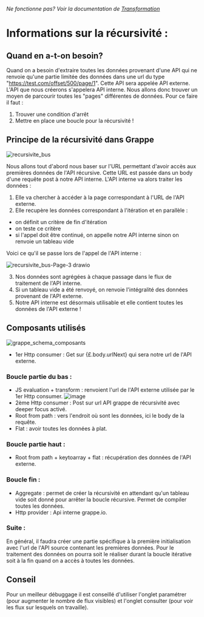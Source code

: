 _Ne fonctionne pas? Voir la documentation de [Transformation](https://github.com/assemblee-virtuelle/Semantic-Bus/wiki/Composant:-Transform)_

# Informations sur la récursivité : 

## Quand en a-t-on besoin?

Quand on a besoin d'extraire toutes les données provenant d'une API qui ne renvoie qu'une partie limitée des données dans une url du type "https://test.com/offset/500/page/1".
Cette API sera appelée API externe.
L'API que nous créerons s'appelera API interne.
Nous allons donc trouver un moyen de parcourir toutes les "pages" différentes de données.
Pour ce faire il faut : 
1. Trouver une condition d'arrêt 
2. Mettre en place une boucle pour la récursivité ! 

## Principe de la récursivité dans Grappe

![recursivite_bus](https://user-images.githubusercontent.com/63355855/213407953-ed51ecc0-7334-4afa-a8b2-e8e20e67d66e.png)

Nous allons tout d'abord nous baser sur l'URL permettant d'avoir accès aux premières données de l'API récursive.
Cette URL est passée dans un body d'une requête post à notre API interne.
L'API interne va alors traiter les données : 
1. Elle va chercher à accéder à la page correspondant à l'URL de l'API externe.
2. Elle recupère les données correspondant à l'itération et en parallèle :
- on définit un critère de fin d'itération
- on teste ce critère 
- si l'appel doit être continué, on appelle notre API interne sinon on renvoie un tableau vide

Voici ce qu'il se passe lors de l'appel de l'API interne : 

![recursivite_bus-Page-3 drawio](https://user-images.githubusercontent.com/63355855/214236560-808b59e2-275f-4de2-806f-cc3b2f4b7cd6.png)

3. Nos données sont agrégées à chaque passage dans le flux de traitement de l'API interne.
4. Si un tableau vide a été renvoyé, on renvoie l'intégralité des données provenant de l'API externe.
5. Notre API interne est désormais utilisable et elle contient toutes les données de l'API externe ! 

## Composants utilisés  

![grappe_schema_composants](https://user-images.githubusercontent.com/63355855/213409293-056a7a6f-e5aa-490a-990f-b7a88a775f7d.png)

- 1er Http consumer : Get sur {£.body.urlNext} qui sera notre url de l'API externe.

### Boucle partie du bas : 

- JS evaluation + transform : renvoient l'url de l'API externe utilisée par le 1er Http consumer. 
![image](https://user-images.githubusercontent.com/63355855/212878590-d5d2009d-9268-4967-b70b-e2a0af5c2df1.png)
- 2ème Http consumer : Post sur url API grappe de récursivité avec deeper focus activé.
- Root from path : vers l'endroit où sont les données, ici le body de la requête.
- Flat : avoir toutes les données à plat.

### Boucle partie haut : 

- Root from path + keytoarray + flat : récupération des données de l'API externe.

### Boucle fin : 

- Aggregate : permet de créer la récursivité en attendant qu'un tableau vide soit donné pour arrêter la boucle récursive. Permet de compiler toutes les données.
- Http provider : Api interne grappe.io.

### Suite : 

En général, il faudra créer une partie spécifique à la première initialisation avec l'url de l'API source contenant les premières données. 
Pour le traitement des données on pourra soit le réaliser durant la boucle itérative soit à la fin quand on a accès à toutes les données.

## Conseil

Pour un meilleur débuggage il est conseillé d'utiliser l'onglet paramétrer (pour augmenter le nombre de flux visibles) et l'onglet consulter (pour voir les flux sur lesquels on travaille).